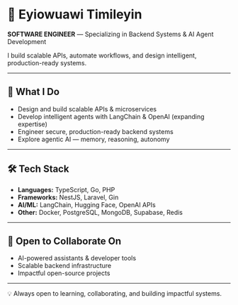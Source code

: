 # 👋 Eyiowuawi Timileyin

**SOFTWARE ENGINEER** — Specializing in Backend Systems & AI Agent Development  

I build scalable APIs, automate workflows, and design intelligent, production-ready systems.  

---

## 🚀 What I Do
- Design and build scalable APIs & microservices  
- Develop intelligent agents with LangChain & OpenAI (expanding expertise)  
- Engineer secure, production-ready backend systems  
- Explore agentic AI — memory, reasoning, autonomy  

---

## 🛠 Tech Stack
- **Languages:** TypeScript, Go, PHP  
- **Frameworks:** NestJS, Laravel, Gin 
- **AI/ML:** LangChain, Hugging Face, OpenAI APIs  
- **Other:** Docker, PostgreSQL, MongoDB, Supabase, Redis  

---

## 🤝 Open to Collaborate On
- AI-powered assistants & developer tools  
- Scalable backend infrastructure  
- Impactful open-source projects  

---

💡 Always open to learning, collaborating, and building impactful systems.
